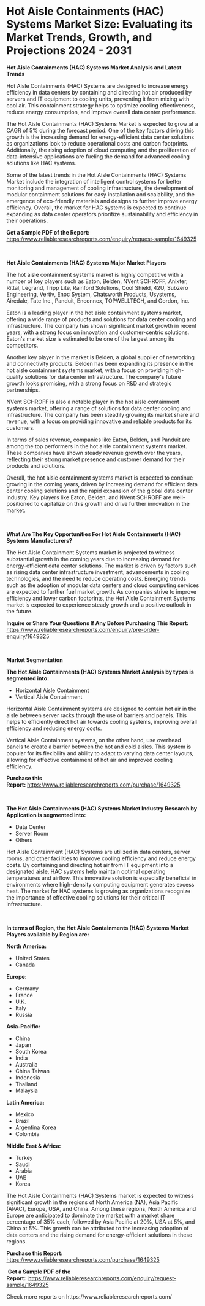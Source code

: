 <p><h1>Hot Aisle Containments (HAC) Systems Market Size: Evaluating its Market Trends, Growth, and Projections 2024 - 2031</h1></p><p><strong>Hot Aisle Containments (HAC) Systems Market Analysis and Latest Trends</strong></p>
<p><p>Hot Aisle Containments (HAC) Systems are designed to increase energy efficiency in data centers by containing and directing hot air produced by servers and IT equipment to cooling units, preventing it from mixing with cool air. This containment strategy helps to optimize cooling effectiveness, reduce energy consumption, and improve overall data center performance.</p><p>The Hot Aisle Containments (HAC) Systems Market is expected to grow at a CAGR of 5% during the forecast period. One of the key factors driving this growth is the increasing demand for energy-efficient data center solutions as organizations look to reduce operational costs and carbon footprints. Additionally, the rising adoption of cloud computing and the proliferation of data-intensive applications are fueling the demand for advanced cooling solutions like HAC systems.</p><p>Some of the latest trends in the Hot Aisle Containments (HAC) Systems Market include the integration of intelligent control systems for better monitoring and management of cooling infrastructure, the development of modular containment solutions for easy installation and scalability, and the emergence of eco-friendly materials and designs to further improve energy efficiency. Overall, the market for HAC systems is expected to continue expanding as data center operators prioritize sustainability and efficiency in their operations.</p></p>
<p><strong>Get a Sample PDF of the Report:&nbsp;</strong> <a href="https://www.reliableresearchreports.com/enquiry/request-sample/1649325">https://www.reliableresearchreports.com/enquiry/request-sample/1649325</a></p>
<p>&nbsp;</p>
<p><strong>Hot Aisle Containments (HAC) Systems Major Market Players</strong></p>
<p><p>The hot aisle containment systems market is highly competitive with a number of key players such as Eaton, Belden, NVent SCHROFF, Anixter, Rittal, Legrand, Tripp Lite, Rainford Solutions, Cool Shield, 42U, Subzero Engineering, Vertiv, Enoc System, Chatsworth Products, Usystems, Airedale, Tate Inc., Panduit, Enconnex, TOPWELLTECH, and Gordon, Inc.</p><p>Eaton is a leading player in the hot aisle containment systems market, offering a wide range of products and solutions for data center cooling and infrastructure. The company has shown significant market growth in recent years, with a strong focus on innovation and customer-centric solutions. Eaton's market size is estimated to be one of the largest among its competitors.</p><p>Another key player in the market is Belden, a global supplier of networking and connectivity products. Belden has been expanding its presence in the hot aisle containment systems market, with a focus on providing high-quality solutions for data center infrastructure. The company's future growth looks promising, with a strong focus on R&D and strategic partnerships.</p><p>NVent SCHROFF is also a notable player in the hot aisle containment systems market, offering a range of solutions for data center cooling and infrastructure. The company has been steadily growing its market share and revenue, with a focus on providing innovative and reliable products for its customers.</p><p>In terms of sales revenue, companies like Eaton, Belden, and Panduit are among the top performers in the hot aisle containment systems market. These companies have shown steady revenue growth over the years, reflecting their strong market presence and customer demand for their products and solutions.</p><p>Overall, the hot aisle containment systems market is expected to continue growing in the coming years, driven by increasing demand for efficient data center cooling solutions and the rapid expansion of the global data center industry. Key players like Eaton, Belden, and NVent SCHROFF are well-positioned to capitalize on this growth and drive further innovation in the market.</p></p>
<p>&nbsp;</p>
<p><strong>What Are The Key Opportunities For Hot Aisle Containments (HAC) Systems Manufacturers?</strong></p>
<p><p>The Hot Aisle Containment Systems market is projected to witness substantial growth in the coming years due to increasing demand for energy-efficient data center solutions. The market is driven by factors such as rising data center infrastructure investment, advancements in cooling technologies, and the need to reduce operating costs. Emerging trends such as the adoption of modular data centers and cloud computing services are expected to further fuel market growth. As companies strive to improve efficiency and lower carbon footprints, the Hot Aisle Containment Systems market is expected to experience steady growth and a positive outlook in the future.</p></p>
<p><strong>Inquire or Share Your Questions If Any Before Purchasing This Report:</strong> <a href="https://www.reliableresearchreports.com/enquiry/pre-order-enquiry/1649325">https://www.reliableresearchreports.com/enquiry/pre-order-enquiry/1649325</a></p>
<p>&nbsp;</p>
<p><strong>Market Segmentation</strong></p>
<p><strong>The Hot Aisle Containments (HAC) Systems Market Analysis by types is segmented into:</strong></p>
<p><ul><li>Horizontal Aisle Containment</li><li>Vertical Aisle Containment</li></ul></p>
<p><p>Horizontal Aisle Containment systems are designed to contain hot air in the aisle between server racks through the use of barriers and panels. This helps to efficiently direct hot air towards cooling systems, improving overall efficiency and reducing energy costs. </p><p>Vertical Aisle Containment systems, on the other hand, use overhead panels to create a barrier between the hot and cold aisles. This system is popular for its flexibility and ability to adapt to varying data center layouts, allowing for effective containment of hot air and improved cooling efficiency.</p></p>
<p><strong>Purchase this Report:&nbsp;</strong><a href="https://www.reliableresearchreports.com/purchase/1649325">https://www.reliableresearchreports.com/purchase/1649325</a></p>
<p>&nbsp;</p>
<p><strong>The Hot Aisle Containments (HAC) Systems Market Industry Research by Application is segmented into:</strong></p>
<p><ul><li>Data Center</li><li>Server Room</li><li>Others</li></ul></p>
<p><p>Hot Aisle Containment (HAC) Systems are utilized in data centers, server rooms, and other facilities to improve cooling efficiency and reduce energy costs. By containing and directing hot air from IT equipment into a designated aisle, HAC systems help maintain optimal operating temperatures and airflow. This innovative solution is especially beneficial in environments where high-density computing equipment generates excess heat. The market for HAC systems is growing as organizations recognize the importance of effective cooling solutions for their critical IT infrastructure.</p></p>
<p>&nbsp;</p>
<p><strong>In terms of Region, the Hot Aisle Containments (HAC) Systems Market Players available by Region are:</strong></p>
<p>
    <p> <strong> North America: </strong>
        <ul>
            <li>United States</li>
            <li>Canada</li>
        </ul>
        </p> 
    <p> <strong> Europe: </strong>
        <ul>
            <li>Germany</li>
            <li>France</li>
            <li>U.K.</li>
            <li>Italy</li>
            <li>Russia</li>
        </ul>
        </p> 
    <p> <strong> Asia-Pacific: </strong>
        <ul>
            <li>China</li>
            <li>Japan</li>
            <li>South Korea</li>
            <li>India</li>
            <li>Australia</li>
            <li>China Taiwan</li>
            <li>Indonesia</li>
            <li>Thailand</li>
            <li>Malaysia</li>
        </ul>
        </p> 
    <p> <strong> Latin America: </strong>
        <ul>
            <li>Mexico</li>
            <li>Brazil</li>
            <li>Argentina Korea</li>
            <li>Colombia</li>
        </ul>
        </p> 
    <p> <strong> Middle East & Africa: </strong>
        <ul>
            <li>Turkey</li>
            <li>Saudi</li>
            <li>Arabia</li>
            <li>UAE</li>
            <li>Korea</li>
        </ul>
    </p>
    </p>
<p><p>The Hot Aisle Containments (HAC) Systems market is expected to witness significant growth in the regions of North America (NA), Asia Pacific (APAC), Europe, USA, and China. Among these regions, North America and Europe are anticipated to dominate the market with a market share percentage of 35% each, followed by Asia Pacific at 20%, USA at 5%, and China at 5%. This growth can be attributed to the increasing adoption of data centers and the rising demand for energy-efficient solutions in these regions.</p></p>
<p><strong>Purchase this Report: </strong><a href="https://www.reliableresearchreports.com/purchase/1649325">https://www.reliableresearchreports.com/purchase/1649325</a></p>
<p>&nbsp;<strong>Get a Sample PDF of the Report:&nbsp;&nbsp;</strong><a href="https://www.reliableresearchreports.com/enquiry/request-sample/1649325">https://www.reliableresearchreports.com/enquiry/request-sample/1649325</a></p>
<p><strong></strong></p>
<p>Check more reports on https://www.reliableresearchreports.com/</p>